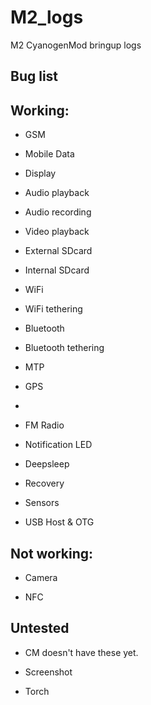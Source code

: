 M2_logs
=======

M2 CyanogenMod bringup logs


Bug list
----------


Working:
--------

- GSM

- Mobile Data

- Display

- Audio playback

- Audio recording

- Video playback

- External SDcard

- Internal SDcard

- WiFi

- WiFi tethering

- Bluetooth

- Bluetooth tethering

- MTP

- GPS
- 
- FM Radio

- Notification LED

- Deepsleep

- Recovery

- Sensors

- USB Host & OTG


Not working:
-----------
- Camera

- NFC

Untested
----------

- CM doesn't have these yet.

 - Screenshot

 - Torch
